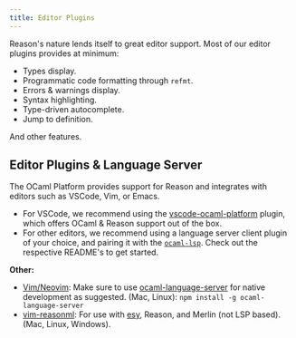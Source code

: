 ```yaml
---
title: Editor Plugins
---
```


Reason's nature lends itself to great editor support. Most of our editor plugins provides at minimum:

- Types display.
- Programmatic code formatting through `refmt`.
- Errors & warnings display.
- Syntax highlighting.
- Type-driven autocomplete.
- Jump to definition.

And other features.

## Editor Plugins & Language Server

The OCaml Platform provides support for Reason and integrates with editors such as VSCode, Vim, or Emacs.

- For VSCode, we recommend using the [vscode-ocaml-platform](https://github.com/ocamllabs/vscode-ocaml-platform) plugin, which offers OCaml & Reason support out of the box.
- For other editors, we recommend using a language server client plugin of your choice, and pairing it with the [`ocaml-lsp`](https://github.com/ocaml/ocaml-lsp). Check out the respective README's to get started.

**Other:**

- [Vim/Neovim](https://github.com/reasonml-editor/vim-reason-plus): Make sure to use [ocaml-language-server](https://www.npmjs.com/package/ocaml-language-server) for native development as suggested. (Mac, Linux): `npm install -g ocaml-language-server`
- [vim-reasonml](https://github.com/jordwalke/vim-reasonml): For use with [esy](https://esy.sh/), Reason, and Merlin (not LSP based). (Mac, Linux, Windows).
